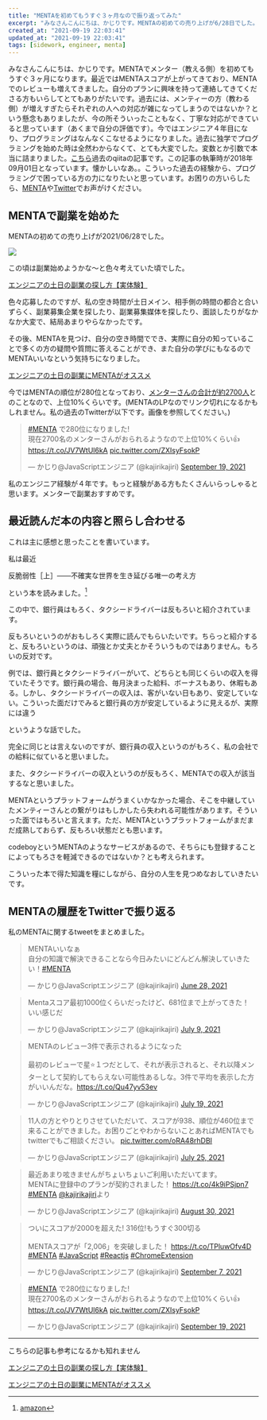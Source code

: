 ```yaml
---
title: "MENTAを初めてもうすぐ３ヶ月なので振り返ってみた"
excerpt: "みなさんこんにちは、かじりです。MENTAの初めての売り上げが6/28日でした。そこから数えてもうすぐ３ヶ月です。今までの経験をまとめてみました。"
created_at: "2021-09-19 22:03:41"
updated_at: "2021-09-19 22:03:41"
tags: [sidework, engineer, menta]
---
```


みなさんこんにちは、かじりです。MENTAでメンター（教える側）を初めてもうすぐ３ヶ月になります。最近ではMENTAスコアが上がってきており、MENTAでのレビューも増えてきました。自分のプランに興味を持って連絡してきてくださる方もいらしてとてもありがたいです。過去には、メンティーの方（教わる側）が増えすぎたらそれぞれの人への対応が雑になってしまうのではないか？という懸念もありましたが、今の所そういったこともなく、丁寧な対応ができていると思っています（あくまで自分の評価です）。今ではエンジニア４年目になり、プログラミングはなんなくこなせるようになりました。過去に独学でプログラミングを始めた時は全然わからなくて、とても大変でした。変数とか引数で本当に詰まりました。[こちら](https://qiita.com/kajirikajiri/items/9ffe03bf2919c99b964a)過去のqiitaの記事です。この記事の執筆時が2018年09月01日となっています。懐かしいなあ。。こういった過去の経験から、プログラミングで困っている方の力になりたいと思っています。お困りの方いらしたら、[MENTA](https://menta.work/plan/4010)や[Twitter](https://twitter.com/kajirikajiri)でお声がけください。


## MENTAで副業を始めた

MENTAの初めての売り上げが2021/06/28でした。

![](assets/blog/ive-been-doing-menta-for-almost-3-months-now/menta-first.png)

この頃は副業始めようかな〜と色々考えていた頃でした。

<a is="my-link" href="(/engineer-side-job-once-a-week)">エンジニアの土日の副業の探し方【実体験】</a> 

色々応募したのですが、私の空き時間が土日メイン、相手側の時間の都合と合いずらく、副業募集企業を探したり、副業募集媒体を探したり、面談したりがなかなか大変で、結局あまりやらなかったです。

その後、MENTAを見つけ、自分の空き時間ででき、実際に自分の知っていることで多くの方の疑問や質問に答えることができ、また自分の学びにもなるのでMENTAいいなという気持ちになりました。

<a is="my-link" href="(/engineer-side-job-menta)">エンジニアの土日の副業にMENTAがオススメ</a> 

今ではMENTAの順位が280位となっており、[メンターさんの合計が約2700人](https://menta.work/about_mentee#:~:text=%E9%81%B8%E3%81%B0%E3%82%8C%E3%82%8B%E7%90%86%E7%94%B1-,%E7%B4%842%2C700%E5%90%8D%E3%81%AE%E3%83%A1%E3%83%B3%E3%82%BF%E3%83%BC%E3%81%8B%E3%82%89%E9%81%B8%E3%81%B9%E3%82%8B,-%E3%83%97%E3%83%AD%E3%82%B0%E3%83%A9%E3%83%9F%E3%83%B3%E3%82%B0%E3%80%81%E3%83%87%E3%82%B6%E3%82%A4%E3%83%B3%E3%80%81%E8%B5%B7%E6%A5%AD)とのことなので、上位10%くらいです。(MENTAのLPなのでリンク切れになるかもしれません。私の過去のTwitterが以下です。画像を参照してください。)

<blockquote class="twitter-tweet"><p lang="ja" dir="ltr"><a href="https://twitter.com/hashtag/MENTA?src=hash&amp;ref_src=twsrc%5Etfw">#MENTA</a> で280位になりました!<br/>現在2700名のメンターさんがおられるようなので上位10%くらい👍<a href="https://t.co/JV7WtUl6kA">https://t.co/JV7WtUl6kA</a> <a href="https://t.co/ZXIsyFsokP">pic.twitter.com/ZXIsyFsokP</a></p>&mdash; かじり@JavaScriptエンジニア (@kajirikajiri) <a href="https://twitter.com/kajirikajiri/status/1439528861427851264?ref_src=twsrc%5Etfw">September 19, 2021</a></blockquote> <script async src="https://platform.twitter.com/widgets.js" charset="utf-8"></script>

私のエンジニア経験が４年です。もっと経験がある方もたくさんいらっしゃると思います。メンターで副業おすすめです。

## 最近読んだ本の内容と照らし合わせる

これは主に感想と思ったことを書いています。

私は最近

反脆弱性［上］――不確実な世界を生き延びる唯一の考え方

という本を読みました。[^1]

[^1]: [amazon](https://www.amazon.co.jp/gp/product/B072PXY32Q/ref=ppx_yo_dt_b_d_asin_title_o02?ie=UTF8&psc=1)

この中で、銀行員はもろく、タクシードライバーは反もろいと紹介されています。

反もろいというのがおもしろく実際に読んでもらいたいです。ちらっと紹介すると、反もろいというのは、頑強とか丈夫とかそういうものではありません。もろいの反対です。

例では、銀行員とタクシードライバーがいて、どちらとも同じくらいの収入を得ていたそうです。銀行員の場合、毎月決まった給料、ボーナスもあり、休暇もある。しかし、タクシードライバーの収入は、客がいない日もあり、安定していない。こういった面だけでみると銀行員の方が安定しているように見えるが、実際には違う

というような話でした。

完全に同じとは言えないのですが、銀行員の収入というのがもろく、私の会社での給料に似ていると思いました。

また、タクシードライバーの収入というのが反もろく、MENTAでの収入が該当するなと思いました。

MENTAというプラットフォームがうまくいかなかった場合、そこを中継していたメンティーさんとの繋がりはもしかしたら失われる可能性があります。そういった面ではもろいと言えます。ただ、MENTAというプラットフォームがまだまだ成熟しておらず、反もろい状態だとも思います。

codeboyというMENTAのようなサービスがあるので、そちらにも登録することによってもろさを軽減できるのではないか？とも考えられます。

こういった本で得た知識を糧にしながら、自分の人生を見つめなおしていきたいです。

## MENTAの履歴をTwitterで振り返る

私のMENTAに関するtweetをまとめました。

<blockquote class="twitter-tweet"><p lang="ja" dir="ltr">MENTAいいなぁ<br/>自分の知識で解決できることなら今日みたいにどんどん解決していきたい！<a href="https://twitter.com/hashtag/MENTA?src=hash&amp;ref_src=twsrc%5Etfw">#MENTA</a></p>&mdash; かじり@JavaScriptエンジニア (@kajirikajiri) <a href="https://twitter.com/kajirikajiri/status/1409496962966032388?ref_src=twsrc%5Etfw">June 28, 2021</a></blockquote> <script async src="https://platform.twitter.com/widgets.js" charset="utf-8"></script>

<blockquote class="twitter-tweet"><p lang="ja" dir="ltr">Mentaスコア最初1000位くらいだったけど、681位まで上がってきた！<br/>いい感じだ</p>&mdash; かじり@JavaScriptエンジニア (@kajirikajiri) <a href="https://twitter.com/kajirikajiri/status/1413533024147283969?ref_src=twsrc%5Etfw">July 9, 2021</a></blockquote> <script async src="https://platform.twitter.com/widgets.js" charset="utf-8"></script>

<blockquote class="twitter-tweet"><p lang="ja" dir="ltr">MENTAのレビュー3件で表示されるようになった<br/><br/>最初のレビューで星⭐️１つだとして、それが表示されると、それ以降メンターとして契約してもらえない可能性あるしな。3件で平均を表示した方がいいんだな。<a href="https://t.co/Qu47yv53ev">https://t.co/Qu47yv53ev</a></p>&mdash; かじり@JavaScriptエンジニア (@kajirikajiri) <a href="https://twitter.com/kajirikajiri/status/1416935008376217600?ref_src=twsrc%5Etfw">July 19, 2021</a></blockquote> <script async src="https://platform.twitter.com/widgets.js" charset="utf-8"></script>

<blockquote class="twitter-tweet"><p lang="ja" dir="ltr">11人の方とやりとりさせていただいて、スコアが938、順位が460位まで来ることができました。お困りごとやわからないことあればMENTAでもtwitterでもご相談ください。 <a href="https://t.co/oRA48rhDBI">pic.twitter.com/oRA48rhDBI</a></p>&mdash; かじり@JavaScriptエンジニア (@kajirikajiri) <a href="https://twitter.com/kajirikajiri/status/1419237603799273473?ref_src=twsrc%5Etfw">July 25, 2021</a></blockquote> <script async src="https://platform.twitter.com/widgets.js" charset="utf-8"></script>

<blockquote class="twitter-tweet"><p lang="ja" dir="ltr">最近あまり呟きませんがちょいちょいご利用いただいてます。 <br/>MENTAに登録中のプランが契約されました！ <a href="https://t.co/4k9iPSjpn7">https://t.co/4k9iPSjpn7</a> <a href="https://twitter.com/hashtag/MENTA?src=hash&amp;ref_src=twsrc%5Etfw">#MENTA</a> <a href="https://twitter.com/kajirikajiri?ref_src=twsrc%5Etfw">@kajirikajiri</a>より</p>&mdash; かじり@JavaScriptエンジニア (@kajirikajiri) <a href="https://twitter.com/kajirikajiri/status/1432146327312289797?ref_src=twsrc%5Etfw">August 30, 2021</a></blockquote> <script async src="https://platform.twitter.com/widgets.js" charset="utf-8"></script>

<blockquote class="twitter-tweet"><p lang="ja" dir="ltr">ついにスコアが2000を超えた! 316位!もうすぐ300切る<br/><br/>MENTAスコアが「2,006」を突破しました！ <a href="https://t.co/TPluwOfv4D">https://t.co/TPluwOfv4D</a> <a href="https://twitter.com/hashtag/MENTA?src=hash&amp;ref_src=twsrc%5Etfw">#MENTA</a> <a href="https://twitter.com/hashtag/JavaScript?src=hash&amp;ref_src=twsrc%5Etfw">#JavaScript</a> <a href="https://twitter.com/hashtag/Reactjs?src=hash&amp;ref_src=twsrc%5Etfw">#Reactjs</a> <a href="https://twitter.com/hashtag/ChromeExtension?src=hash&amp;ref_src=twsrc%5Etfw">#ChromeExtension</a></p>&mdash; かじり@JavaScriptエンジニア (@kajirikajiri) <a href="https://twitter.com/kajirikajiri/status/1435217412148760576?ref_src=twsrc%5Etfw">September 7, 2021</a></blockquote> <script async src="https://platform.twitter.com/widgets.js" charset="utf-8"></script>

<blockquote class="twitter-tweet"><p lang="ja" dir="ltr"><a href="https://twitter.com/hashtag/MENTA?src=hash&amp;ref_src=twsrc%5Etfw">#MENTA</a> で280位になりました!<br/>現在2700名のメンターさんがおられるようなので上位10%くらい👍<a href="https://t.co/JV7WtUl6kA">https://t.co/JV7WtUl6kA</a> <a href="https://t.co/ZXIsyFsokP">pic.twitter.com/ZXIsyFsokP</a></p>&mdash; かじり@JavaScriptエンジニア (@kajirikajiri) <a href="https://twitter.com/kajirikajiri/status/1439528861427851264?ref_src=twsrc%5Etfw">September 19, 2021</a></blockquote> <script async src="https://platform.twitter.com/widgets.js" charset="utf-8"></script>

---

こちらの記事も参考になるかも知れません

<a is="my-link" href="(/engineer-side-job-once-a-week)">エンジニアの土日の副業の探し方【実体験】</a> 

<a is="my-link" href="(/engineer-side-job-menta)">エンジニアの土日の副業にMENTAがオススメ</a> 

